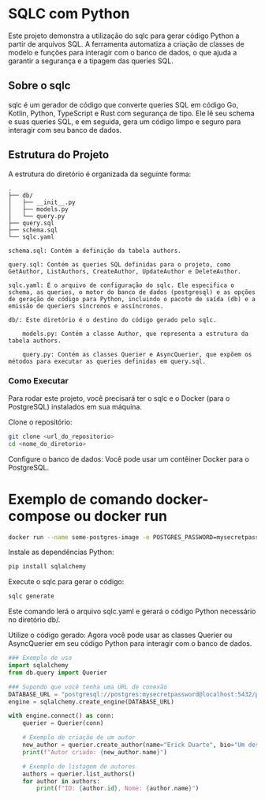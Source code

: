 # SQLC com Python

Este projeto demonstra a utilização do sqlc para gerar código Python a partir de arquivos SQL. A ferramenta automatiza a criação de classes de modelo e funções para interagir com o banco de dados, o que ajuda a garantir a segurança e a tipagem das queries SQL.

## Sobre o sqlc

sqlc é um gerador de código que converte queries SQL em código Go, Kotlin, Python, TypeScript e Rust com segurança de tipo. Ele lê seu schema e suas queries SQL, e em seguida, gera um código limpo e seguro para interagir com seu banco de dados.

## Estrutura do Projeto

A estrutura do diretório é organizada da seguinte forma:
```text
.
├── db/
│   ├── __init__.py
│   ├── models.py
│   └── query.py
├── query.sql
├── schema.sql
└── sqlc.yaml
```

    schema.sql: Contém a definição da tabela authors.

    query.sql: Contém as queries SQL definidas para o projeto, como GetAuthor, ListAuthors, CreateAuthor, UpdateAuthor e DeleteAuthor.

    sqlc.yaml: É o arquivo de configuração do sqlc. Ele especifica o schema, as queries, o motor do banco de dados (postgresql) e as opções de geração de código para Python, incluindo o pacote de saída (db) e a emissão de queriers síncronos e assíncronos.

    db/: Este diretório é o destino do código gerado pelo sqlc.

        models.py: Contém a classe Author, que representa a estrutura da tabela authors.

        query.py: Contém as classes Querier e AsyncQuerier, que expõem os métodos para executar as queries definidas em query.sql.

### Como Executar

Para rodar este projeto, você precisará ter o sqlc e o Docker (para o PostgreSQL) instalados em sua máquina.

Clone o repositório:
```bash
git clone <url_do_repositorio>
cd <nome_do_diretorio>
```

Configure o banco de dados:
Você pode usar um contêiner Docker para o PostgreSQL.


# Exemplo de comando docker-compose ou docker run
```bash
docker run --name some-postgres-image -e POSTGRES_PASSWORD=mysecretpassword -p 5432:5432 -d postgres
```

Instale as dependências Python:
```bash
pip install sqlalchemy
```

Execute o sqlc para gerar o código:
```bash
sqlc generate
```

Este comando lerá o arquivo sqlc.yaml e gerará o código Python necessário no diretório db/.

Utilize o código gerado:
Agora você pode usar as classes Querier ou AsyncQuerier em seu código Python para interagir com o banco de dados.

```python
### Exemplo de uso
import sqlalchemy
from db.query import Querier

### Supondo que você tenha uma URL de conexão
DATABASE_URL = "postgresql://postgres:mysecretpassword@localhost:5432/postgres"
engine = sqlalchemy.create_engine(DATABASE_URL)

with engine.connect() as conn:
    querier = Querier(conn)

    # Exemplo de criação de um autor
    new_author = querier.create_author(name="Erick Duarte", bio="Um desenvolvedor de software.")
    print(f"Autor criado: {new_author.name}")

    # Exemplo de listagem de autores
    authors = querier.list_authors()
    for author in authors:
        print(f"ID: {author.id}, Nome: {author.name}")
```
